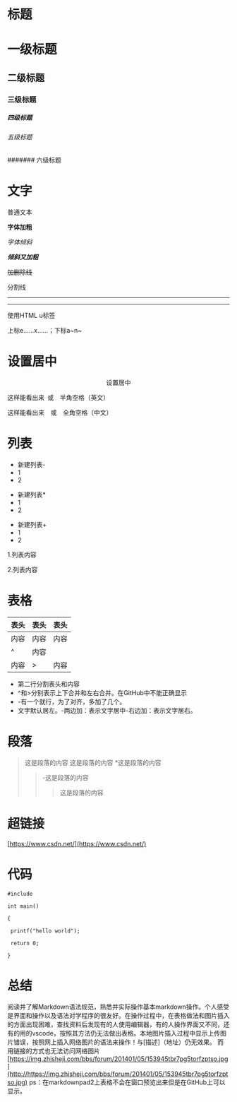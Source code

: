 # 标题
# 一级标题
## 二级标题
### 三级标题
##### 四级标题
###### 五级标题
####### 六级标题
# 文字
普通文本

**字体加粗**

*字体倾斜*

***倾斜又加粗***

~~加删除线~~

分割线

---
***

使用HTML u标签 </u>

上标e……x……；下标a~n~
# 设置居中
<div align=center>设置居中
</div>

这样能看出来&ensp;或&#8195;半角空格（英文）

这样能看出来&emsp;或&#8195;全角空格（中文）
# 列表
- 新建列表-
- 1
- 2
* 新建列表*
* 1
* 2
+ 新建列表+
+ 1
+ 2

1.列表内容

2.列表内容

# 表格

|表头|表头|表头|
|---|---|---|
|内容|内容|内容|
|^|内容|     |
|内容|>|内容|

* 第二行分割表头和内容
* ^和>分别表示上下合并和左右合并。在GitHub中不能正确显示
* -有一个就行，为了对齐，多加了几个。
* 文字默认居左。-两边加：表示文字居中-右边加：表示文字居右。

# 段落
 >这是段落的内容
 >这是段落的内容
>*这是段落的内容
>>-这是段落的内容
>>>这是段落的内容
# 超链接
[https://www.csdn.net/](https://www.csdn.net/)

# 代码
```
#include

int main()

{

 printf("hello world");
 
 return 0;

}
```

# 总结

阅读并了解Markdown语法规范，熟悉并实际操作基本markdown操作。个人感受是界面和操作以及语法对学程序的很友好。在操作过程中，在表格做法和图片插入的方面出现困难，查找资料后发现有的人使用编辑器，有的人操作界面又不同，还有的用的vscode，按照其方法仍无法做出表格。本地图片插入过程中显示上传图片错误，按照网上插入网络图片的语法来操作！与[描述]（地址）仍无效果。
而用链接的方式也无法访问网络图片
[https://img.zhisheji.com/bbs/forum/201401/05/153945tbr7pg5torfzptso.jpg](http://https://img.zhisheji.com/bbs/forum/201401/05/153945tbr7pg5torfzptso.jpg)
ps：在markdownpad2上表格不会在窗口预览出来但是在GitHub上可以显示。

